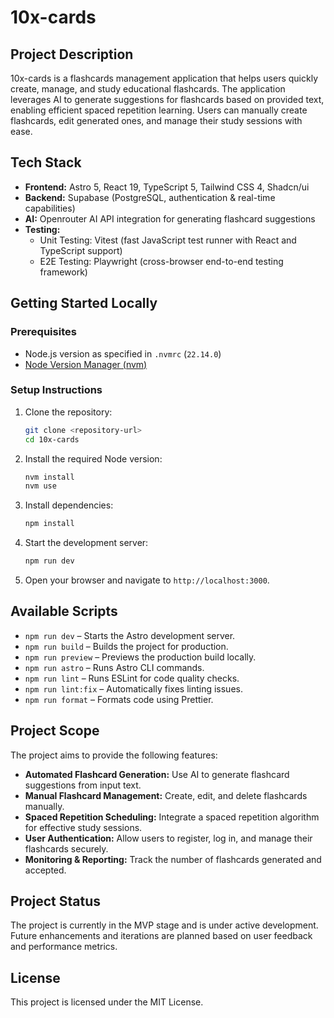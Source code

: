 # 10x-cards

## Project Description

10x-cards is a flashcards management application that helps users quickly create, manage, and study educational flashcards. The application leverages AI to generate suggestions for flashcards based on provided text, enabling efficient spaced repetition learning. Users can manually create flashcards, edit generated ones, and manage their study sessions with ease.

## Tech Stack

- **Frontend:** Astro 5, React 19, TypeScript 5, Tailwind CSS 4, Shadcn/ui
- **Backend:** Supabase (PostgreSQL, authentication & real-time capabilities)
- **AI:** Openrouter AI API integration for generating flashcard suggestions
- **Testing:**
  - Unit Testing: Vitest (fast JavaScript test runner with React and TypeScript support)
  - E2E Testing: Playwright (cross-browser end-to-end testing framework)

## Getting Started Locally

### Prerequisites

- Node.js version as specified in `.nvmrc` (`22.14.0`)
- [Node Version Manager (nvm)](https://github.com/nvm-sh/nvm)

### Setup Instructions

1. Clone the repository:
   ```bash
   git clone <repository-url>
   cd 10x-cards
   ```
2. Install the required Node version:
   ```bash
   nvm install
   nvm use
   ```
3. Install dependencies:
   ```bash
   npm install
   ```
4. Start the development server:
   ```bash
   npm run dev
   ```
5. Open your browser and navigate to `http://localhost:3000`.

## Available Scripts

- `npm run dev` – Starts the Astro development server.
- `npm run build` – Builds the project for production.
- `npm run preview` – Previews the production build locally.
- `npm run astro` – Runs Astro CLI commands.
- `npm run lint` – Runs ESLint for code quality checks.
- `npm run lint:fix` – Automatically fixes linting issues.
- `npm run format` – Formats code using Prettier.

## Project Scope

The project aims to provide the following features:

- **Automated Flashcard Generation:** Use AI to generate flashcard suggestions from input text.
- **Manual Flashcard Management:** Create, edit, and delete flashcards manually.
- **Spaced Repetition Scheduling:** Integrate a spaced repetition algorithm for effective study sessions.
- **User Authentication:** Allow users to register, log in, and manage their flashcards securely.
- **Monitoring & Reporting:** Track the number of flashcards generated and accepted.

## Project Status

The project is currently in the MVP stage and is under active development. Future enhancements and iterations are planned based on user feedback and performance metrics.

## License

This project is licensed under the MIT License.
